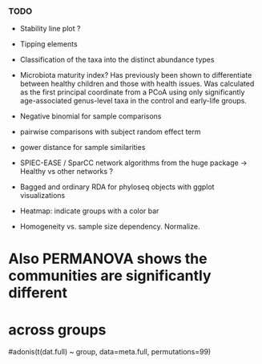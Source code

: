 ### TODO

 * Stability line plot ?

 * Tipping elements

 * Classification of the taxa into the distinct abundance types

 * Microbiota maturity index? Has previously been shown to differentiate between healthy children and those with health issues. Was calculated as the first principal coordinate from a PCoA using only significantly age-associated genus-level taxa in the control and early-life groups.
 
 * Negative binomial for sample comparisons

 * pairwise comparisons with subject random effect term

 * gower distance for sample similarities

 * SPIEC-EASE / SparCC network algorithms from the huge package -> Healthy vs other networks ?

 * Bagged and ordinary RDA for phyloseq objects with ggplot visualizations

 * Heatmap: indicate groups with a color bar

 * Homogeneity vs. sample size dependency. Normalize.

# Also PERMANOVA shows the communities are significantly different
# across groups
#adonis(t(dat.full) ~ group, data=meta.full, permutations=99)
